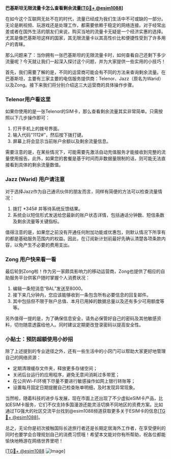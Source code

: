**巴基斯坦无限流量卡怎么查看剩余流量[[TG💪+ @esim1088](https://t.me/s/esim1088)]**

在如今这个互联网无处不在的时代，流量已经成为我们生活中不可或缺的一部分。无论是刷视频、玩游戏还是处理工作，都需要依赖于稳定的网络连接。对于经常出差或者在国外生活的朋友们来说，购买当地的流量卡无疑是一个经济实惠的选择。尤其是像巴基斯坦这样的国家，其无限流量卡以其高性价比和便捷性受到了许多用户的青睐。

那么问题来了：当你拥有一张巴基斯坦的无限流量卡时，如何查看自己还剩下多少流量呢？今天就让我们一起深入探讨这个问题，并为大家提供一些实用的小技巧！

首先，我们需要了解的是，不同的运营商可能会有不同的方法来查询剩余流量。在巴基斯坦，主要有三家主要的电信服务提供商：Telenor、Jazz（原名为Warid）以及Zong。接下来我们将分别介绍这三大运营商的具体操作步骤。

### Telenor用户看这里

如果你使用的是一张Telenor的SIM卡，那么查看剩余流量其实非常简单。只需按照以下几步操作即可：

1. 打开手机上的拨号界面。
2. 输入代码“*111*2#”，然后按下拨打键。
3. 屏幕上将会显示当前账户余额以及剩余流量信息。

需要注意的是，在某些情况下，可能需要先激活自动充值服务才能接收到完整的流量使用报告。此外，如果您的套餐是基于时间而非数据量限制的话，则可能无法直接看到具体的剩余流量数值。

### Jazz (Warid) 用户请注意

对于选择Jazz作为自己通讯伙伴的朋友而言，同样有简便的方法可以检查流量情况：

1. 拨打 *345# 并等待系统反馈结果。
2. 系统会以短信形式发送给您最新的账户状态详情，包括通话分钟数、短信条数及剩余流量等关键指标。

值得注意的是，如果您之前没有开通任何附加功能或优惠包，则默认情况下所享有的都是基础服务范围内的权益。因此，在订阅新计划前最好先确认清楚各项条款内容，以免产生不必要的费用支出。

### Zong 用户快来看一看

最后轮到Zong啦！作为另一家颇具影响力的移动运营商，Zong也提供了相应的自助服务平台供客户随时掌握个人消费状况：

1. 编辑一条短消息“BAL”发送至8000。
2. 接下来几分钟内，您应该能够收到一条包含所有必要信息的回复邮件。
3. 其中包括但不限于账户总值、本月已用掉的数据总量以及还有多少可用额度等等。

另外值得一提的是，为了确保信息安全，请务必保管好自己的密码及其他敏感资料，切勿随意透露给他人。同时建议定期更改登录密码以提高安全性。

### 小贴士：预防超额使用小妙招

除了上述提到的专业途径之外，还有一些生活中的小窍门可以帮助大家更好地管理自己的网络资源：

- 定期清理缓存文件夹，释放更多存储空间；
- 关闭后台运行的应用程序，避免无意间消耗过多带宽；
- 在公共Wi-Fi环境下尽量不要进行敏感操作如网上银行转账等；
- 设置每月固定日期提醒自己检查账单明细，及时发现异常现象。

当然啦，随着科技的进步与发展，现在市面上还出现了不少虚拟eSIM卡产品，比如ESIM卡服务，它们不仅支持多国漫游还能灵活切换不同地区的资费方案。比如通过TG强大的社区交流平台找到@esim1088频道获取更多关于ESIM卡的信息[[TG💪+ @esim1088](https://t.me/s/esim1088)]。

总之，无论你是初次接触国际长途旅行者还是长期定居海外工作者，在享受便利的同时也要学会合理规划自己的消费习惯哦！希望本文能对你有所帮助，祝各位都能愉快地畅游在网络世界里吧！

[[TG💪+ @esim1088](https://t.me/s/esim1088) ![Image](https://i.postimg.cc/4NQfJmqS/Snipaste-2025-05-13-00-14-12.png)]